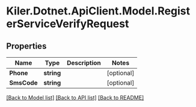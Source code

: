# Kiler.Dotnet.ApiClient.Model.RegisterServiceVerifyRequest

## Properties

Name | Type | Description | Notes
------------ | ------------- | ------------- | -------------
**Phone** | **string** |  | [optional] 
**SmsCode** | **string** |  | [optional] 

[[Back to Model list]](../README.md#documentation-for-models) [[Back to API list]](../README.md#documentation-for-api-endpoints) [[Back to README]](../README.md)


